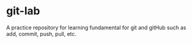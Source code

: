 # git-lab
A practice repository for learning fundamental for git and gitHub such as add, commit, push, pull, etc.
